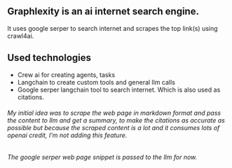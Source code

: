 ## Graphlexity is an ai internet search engine.
It uses google serper to search internet and scrapes the top link(s) using crawl4ai.

## Used technologies
- Crew ai for creating agents, tasks
- Langchain to create custom tools and general llm calls
- Google serper langchain tool to search internet. Which is also used as citations.

###### My initial idea was to scrape the web page in markdown format and pass the content to llm and get a summary, to make the citations as accurate as possible but because the scraped content is a lot and it consumes lots of openai credit, I'm not adding this feature.
###### The google serper web page snippet is passed to the llm for now.

